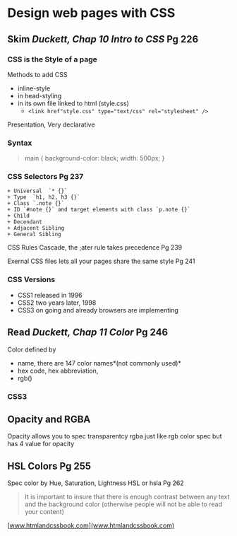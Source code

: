 # Design web pages with CSS

## Skim *Duckett, Chap 10 Intro to CSS* Pg 226

### CSS is the Style of a page
Methods to add CSS
 + inline-style
 + in head-styling
 + in its own file linked to html (style.css)
    + `<link href"style.css" type="text/css" rel="stylesheet" />`

Presentation, Very declarative 
### Syntax 
> main {
>	background-color: black;
>	width: 500px;
>	}

### CSS Selectors Pg 237
    + Universal  `* {}`
    + Type  `h1, h2, h3 {}`
    + Class `.note {}`
    + ID `#note {}` and target elements with class `p.note {}`
    + Child
    + Decendant
    + Adjacent Sibling
    + General Sibling

CSS Rules Cascade, the ;ater rule takes precedence Pg 239

Exernal CSS files lets all your pages share the same style Pg 241

### CSS Versions

 + CSS1 released in 1996
 + CSS2 two years later, 1998
 + CSS3 on going and already browsers are implementing


## Read *Duckett, Chap 11 Color* Pg 246

Color defined by 
  + name, there are 147 color names*(not commonly used)*
  + hex code, hex abbreviation, 
  + rgb() 

### CSS3

## Opacity and RGBA
Opacity allows you to spec transparentcy
rgba just like rgb color spec but has 4 value for opacity
## HSL Colors Pg 255
Spec color by Hue, Saturation, Lightness HSL or hsla
Pg 262
>It is important to insure that there is enough contrast between any text and the background color (otherwise people will not be able to read your content)

[www.htmlandcssbook.com](www.htmlandcssbook.com)